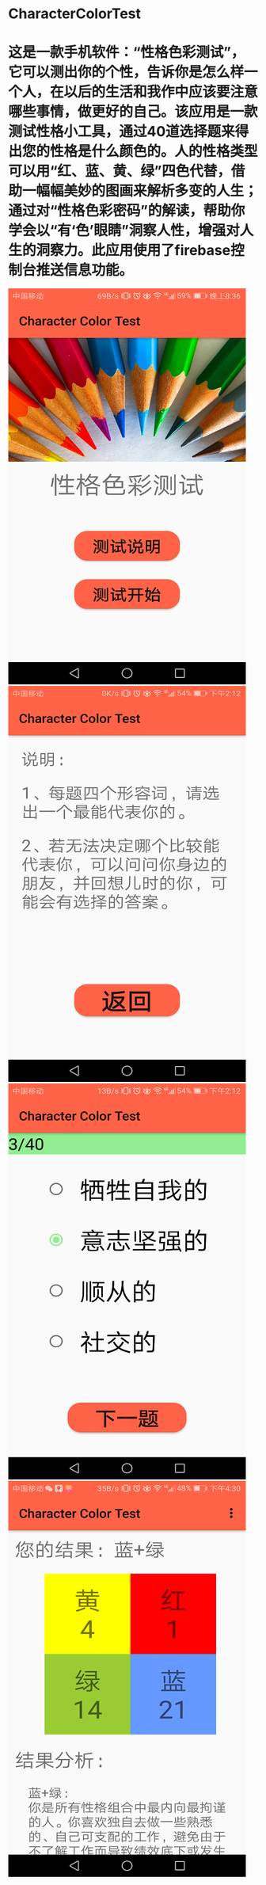 # CharacterColorTest 
# 这是一款手机软件：“性格色彩测试”，它可以测出你的个性，告诉你是怎么样一个人，在以后的生活和我作中应该要注意哪些事情，做更好的自己。该应用是一款测试性格小工具，通过40道选择题来得出您的性格是什么颜色的。人的性格类型可以用“红、蓝、黄、绿”四色代替，借助一幅幅美妙的图画来解析多变的人生；通过对“性格色彩密码”的解读，帮助你学会以“有‘色’眼睛”洞察人性，增强对人生的洞察力。此应用使用了firebase控制台推送信息功能。
![image](https://github.com/jfyh5388/CharacterColorTest/blob/master/%E4%B8%8A%E4%BC%A0%E6%9D%90%E6%96%99/QQ%E5%9B%BE%E7%89%8720170608203710.png?raw=true)
![image](https://github.com/jfyh5388/CharacterColorTest/blob/master/%E4%B8%8A%E4%BC%A0%E6%9D%90%E6%96%99/Screenshot_20170604-141228.png?raw=true)
![image](https://github.com/jfyh5388/CharacterColorTest/blob/master/%E4%B8%8A%E4%BC%A0%E6%9D%90%E6%96%99/Screenshot_20170604-141241.png?raw=true)
![image](https://github.com/jfyh5388/CharacterColorTest/blob/master/%E4%B8%8A%E4%BC%A0%E6%9D%90%E6%96%99/Screenshot_20170604-163013.png?raw=true)
